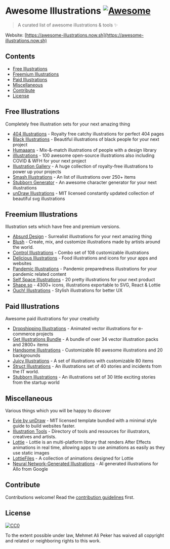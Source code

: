 # Awesome Illustrations [![Awesome](https://awesome.re/badge-flat.svg)](https://awesome.re)

> A curated list of awesome illustrations & tools ✨

Website: [https://awesome-illustrations.now.sh](https://awesome-illustrations.now.sh)

## Contents

- [Free Illustrations](#free-illustrations)
- [Freemium Illustrations](#freemium-illustrations)
- [Paid Illustrations](#paid-illustrations)
- [Miscellaneous](#miscellaneous)
- [Contribute](#contribute)
- [License](#license)

## Free Illustrations

Completely free illustration sets for your next amazing thing

- [404 Illustrations](https://error404.fun) - Royalty free catchy illustrations for perfect 404 pages
- [Black Illustrations](https://blackillustrations.com) - Beautiful illustrations of black people for your next project
- [Humaaans](https://www.humaaans.com) - Mix-&-match illustrations of people with a design library
- [illlustrations](https://illlustrations.co) - 100 awesome open-source illustrations also including COVID & WFH for your next project
- [Illustration Gallery](https://www.manypixels.co/gallery) - A huge collection of royalty-free illustrations to power up your projects
- [Smash Illustrations](https://usesmash.com) - An list of illustrations over 250+ items
- [Stubborn Generator](https://stubborn.fun) - An awesome character generator for your next illustrations
- [unDraw Illustrations](https://undraw.co/illustrations) - MIT licensed constantly updated collection of beautiful svg illustrations

## Freemium Illustrations

Illustration sets which have free and premium versions.

- [Absurd Design](https://absurd.design) - Surrealist illustrations for your next amazing thing
- [Blush](https://blush.design) - Create, mix, and customize illustrations made by artists around the world.
- [Control Illustrations](https://control.rocks) - Combo set of 108 customizable illustrations
- [Delicious Illustrations](https://deliciousdesign.store/food.html) - Food illustrations and icons for your apps and websites
- [Pandemic Illustrations](https://deliciousdesign.store/pandemic.html) - Pandemic preparedness illustrations for your pandemic related content
- [Self Space Illustrations](https://selfspace.design) - 20 pretty illustrations for your next product
- [Shape.so](https://shape.so) - 4300+ icons, illustrations exportable to SVG, React & Lottie
- [Ouch! Illustrations](https://icons8.com/ouch) - Stylish illustrations for better UX

## Paid Illustrations

Awesome paid illustrations for your creativity

- [Dropshipping Illustrations](https://outlane.co/graphics/dropshipping-illustrations) - Animated vector illustrations for e-commerce projects
- [Get Illustrations Bundle](https://getillustrations.com) - A bundle of over 34 vector illustration packs and 2800+ items
- [Handsome Illustrations](https://craftwork.design/handsome-illustrations) - Customizable 80 awesome illustrations and 20 backgrounds
- [Juicy Illustrations](https://craftwork.design/juicy-illustrations) - A set of illustrations with customizable 80 items
- [Struct Illustrations](https://struct.rocks) - An illustrations set of 40 stories and incidents from the IT world.
- [Stubborn Illustrations](https://stubborn.rocks) - An illustrations set of 30 little exciting stories from the startup world

## Miscellaneous

Various things which you will be happy to discover

- [Evie by unDraw](https://evie.undraw.co/) - MIT licensed template bundled with a minimal style guide to build websites faster.
- [Illustration Tools](https://illustration.tools) - Directory of tools and resources for illustrators, creatives and artists.
- [Lottie](https://airbnb.design/lottie) - Lottie is an multi-platform library that renders After Effects animations in real time, allowing apps to use animations as easily as they use static images
- [LottieFiles](https://lottiefiles.com) - A collection of animations designed for Lottie
- [Neural Network-Generated Illustrations](https://ai.googleblog.com/2017/05/neural-network-generated-illustrations.html) - AI generated illustrations for Allo from Google

## Contribute

Contributions welcome! Read the [contribution guidelines](contributing.md) first.

## License

[![CC0](https://mirrors.creativecommons.org/presskit/buttons/88x31/svg/cc-zero.svg)](https://creativecommons.org/publicdomain/zero/1.0)

To the extent possible under law, Mehmet Ali Peker has waived all copyright and
related or neighboring rights to this work.
